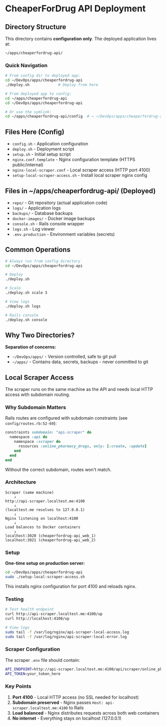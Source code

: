 # CheaperForDrug API Deployment

## Directory Structure

This directory contains **configuration only**. The deployed application lives at:
```
~/apps/cheaperfordrug-api/
```

### Quick Navigation
```bash
# From config dir to deployed app:
cd ~/DevOps/apps/cheaperfordrug-api
./deploy.sh             # Deploy from here

# From deployed app to config:
cd ~/apps/cheaperfordrug-api
cd ~/DevOps/apps/cheaperfordrug-api

# Or use the symlink:
cd ~/apps/cheaperfordrug-api/config  # → ~/DevOps/apps/cheaperfordrug-api
```

## Files Here (Config)
- `config.sh` - Application configuration
- `deploy.sh` - Deployment script
- `setup.sh` - Initial setup script
- `nginx.conf.template` - Nginx configuration template (HTTPS public/internal)
- `nginx-local-scraper.conf` - Local scraper access (HTTP port 4100)
- `setup-local-scraper-access.sh` - Install local scraper nginx config

## Files in ~/apps/cheaperfordrug-api/ (Deployed)
- `repo/` - Git repository (actual application code)
- `logs/` - Application logs
- `backups/` - Database backups
- `docker-images/` - Docker image backups
- `console.sh` - Rails console wrapper
- `logs.sh` - Log viewer
- `.env.production` - Environment variables (secrets)

## Common Operations

```bash
# Always run from config directory
cd ~/DevOps/apps/cheaperfordrug-api

# Deploy
./deploy.sh

# Scale
./deploy.sh scale 3

# View logs
./deploy.sh logs

# Rails console
./deploy.sh console
```

## Why Two Directories?

**Separation of concerns:**
- `~/DevOps/apps/` - Version controlled, safe to git pull
- `~/apps/` - Contains data, secrets, backups - never committed to git

## Local Scraper Access

The scraper runs on the same machine as the API and needs local HTTP access with subdomain routing.

### Why Subdomain Matters

Rails routes are configured with subdomain constraints (see `config/routes.rb:52-69`):
```ruby
constraints subdomain: "api-scraper" do
  namespace :api do
    namespace :scraper do
      resources :online_pharmacy_drugs, only: [:create, :update]
    end
  end
end
```

Without the correct subdomain, routes won't match.

### Architecture

```
Scraper (same machine)
    ↓
http://api-scraper.localtest.me:4100
    ↓
(localtest.me resolves to 127.0.0.1)
    ↓
Nginx listening on localhost:4100
    ↓
Load balances to Docker containers
    ↓
localhost:3020 (cheaperfordrug-api_web_1)
localhost:3021 (cheaperfordrug-api_web_2)
```

### Setup

**One-time setup on production server:**
```bash
cd ~/DevOps/apps/cheaperfordrug-api
sudo ./setup-local-scraper-access.sh
```

This installs nginx configuration for port 4100 and reloads nginx.

### Testing

```bash
# Test health endpoint
curl http://api-scraper.localtest.me:4100/up
curl http://localhost:4100/up

# View logs
sudo tail -f /var/log/nginx/api-scraper-local-access.log
sudo tail -f /var/log/nginx/api-scraper-local-error.log
```

### Scraper Configuration

The scraper `.env` file should contain:
```bash
API_ENDPOINT=http://api-scraper.localtest.me:4100/api/scraper/online_pharmacy_drugs
API_TOKEN=your_token_here
```

### Key Points

1. **Port 4100** - Local HTTP access (no SSL needed for localhost)
2. **Subdomain preserved** - Nginx passes `Host: api-scraper.localtest.me:4100` to Rails
3. **Load balanced** - Nginx distributes requests across both web containers
4. **No internet** - Everything stays on localhost (127.0.0.1)
